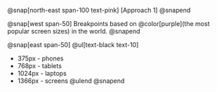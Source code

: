 @snap[north-east span-100 text-pink]
[Approach 1]
@snapend

@snap[west span-50]
Breakpoints based on @color[purple](the most popular screen sizes) in the world.
@snapend

@snap[east span-50]
@ul[text-black text-10]
- 375px - phones
- 768px - tablets
- 1024px - laptops
- 1366px - screens
@ulend
@snapend

